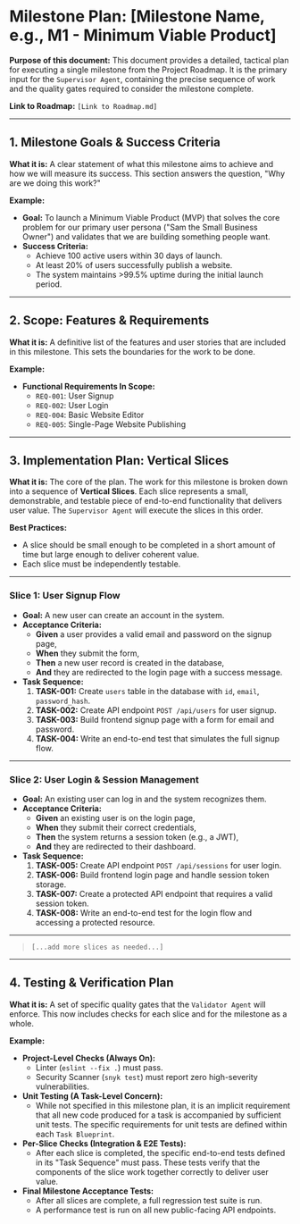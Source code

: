 # Milestone Plan: [Milestone Name, e.g., M1 - Minimum Viable Product]

**Purpose of this document:** This document provides a detailed, tactical plan for executing a single milestone from the Project Roadmap. It is the primary input for the `Supervisor Agent`, containing the precise sequence of work and the quality gates required to consider the milestone complete.

**Link to Roadmap:** `[Link to Roadmap.md]`

---

## 1. Milestone Goals & Success Criteria

**What it is:** A clear statement of what this milestone aims to achieve and how we will measure its success. This section answers the question, "Why are we doing this work?"

**Example:**

* **Goal:** To launch a Minimum Viable Product (MVP) that solves the core problem for our primary user persona ("Sam the Small Business Owner") and validates that we are building something people want.
* **Success Criteria:**
  * Achieve 100 active users within 30 days of launch.
  * At least 20% of users successfully publish a website.
  * The system maintains >99.5% uptime during the initial launch period.

---

## 2. Scope: Features & Requirements

**What it is:** A definitive list of the features and user stories that are included in this milestone. This sets the boundaries for the work to be done.

**Example:**

* **Functional Requirements In Scope:**
  * `REQ-001`: User Signup
  * `REQ-002`: User Login
  * `REQ-004`: Basic Website Editor
  * `REQ-005`: Single-Page Website Publishing

---

## 3. Implementation Plan: Vertical Slices

**What it is:** The core of the plan. The work for this milestone is broken down into a sequence of **Vertical Slices**. Each slice represents a small, demonstrable, and testable piece of end-to-end functionality that delivers user value. The `Supervisor Agent` will execute the slices in this order.

**Best Practices:**

* A slice should be small enough to be completed in a short amount of time but large enough to deliver coherent value.
* Each slice must be independently testable.

---

### **Slice 1: User Signup Flow**

* **Goal:** A new user can create an account in the system.
* **Acceptance Criteria:**
  * **Given** a user provides a valid email and password on the signup page,
  * **When** they submit the form,
  * **Then** a new user record is created in the database,
  * **And** they are redirected to the login page with a success message.
* **Task Sequence:**
    1. **TASK-001:** Create `users` table in the database with `id`, `email`, `password_hash`.
    2. **TASK-002:** Create API endpoint `POST /api/users` for user signup.
    3. **TASK-003:** Build frontend signup page with a form for email and password.
    4. **TASK-004:** Write an end-to-end test that simulates the full signup flow.

---

### **Slice 2: User Login & Session Management**

* **Goal:** An existing user can log in and the system recognizes them.
* **Acceptance Criteria:**
  * **Given** an existing user is on the login page,
  * **When** they submit their correct credentials,
  * **Then** the system returns a session token (e.g., a JWT),
  * **And** they are redirected to their dashboard.
* **Task Sequence:**
    1. **TASK-005:** Create API endpoint `POST /api/sessions` for user login.
    2. **TASK-006:** Build frontend login page and handle session token storage.
    3. **TASK-007:** Create a protected API endpoint that requires a valid session token.
    4. **TASK-008:** Write an end-to-end test for the login flow and accessing a protected resource.

---
> `[...add more slices as needed...]`
---

## 4. Testing & Verification Plan

**What it is:** A set of specific quality gates that the `Validator Agent` will enforce. This now includes checks for each slice and for the milestone as a whole.

**Example:**

* **Project-Level Checks (Always On):**
  * Linter (`eslint --fix .`) must pass.
  * Security Scanner (`snyk test`) must report zero high-severity vulnerabilities.
* **Unit Testing (A Task-Level Concern):**
  * While not specified in this milestone plan, it is an implicit requirement that all new code produced for a task is accompanied by sufficient unit tests. The specific requirements for unit tests are defined within each `Task Blueprint`.
* **Per-Slice Checks (Integration & E2E Tests):**
  * After each slice is completed, the specific end-to-end tests defined in its "Task Sequence" must pass. These tests verify that the components of the slice work together correctly to deliver user value.
* **Final Milestone Acceptance Tests:**
  * After all slices are complete, a full regression test suite is run.
  * A performance test is run on all new public-facing API endpoints.

